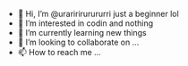 - 👋 Hi, I’m @uraririrurururri just a beginner lol
- 👀 I’m interested in codin and nothing
- 🌱 I’m currently learning new things
- 💞️ I’m looking to collaborate on ...
- 📫 How to reach me ...

<!---
uraririrurururri/uraririrurururri is a ✨ special ✨ repository because its `README.md` (this file) appears on your GitHub profile.
You can click the Preview link to take a look at your changes.
--->
